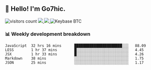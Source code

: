 ## 👋 Hello! I'm Go7hic.

 ![visitors count](https://visitors-by-url-pls-dont-use-this-in-your-repo.vercel.app/Go7hic-github-readme)
 <a href="https://twitter.com/Go7hic">
    <img src="https://img.shields.io/badge/-@Go7hic-1ca0f1?style=flat-square&labelColor=1ca0f1&logo=twitter&logoColor=white&link=https://twitter.com/Go7hic">
   <a/>
   <a href="mailto:gtfx0209@gmail.com">
    <img src="https://img.shields.io/badge/-gtfx0209@gmail.com-c14438?style=flat-square&logo=Gmail&logoColor=white&link=mailto:gtfx0209@gmail.com">
   <a/>
    ![Keybase BTC](https://img.shields.io/keybase/btc/Go7hic)
 <!--
🔭 I’m currently working
🌱 I’m currently learning
💬 Ask me about 
📫 How to reach me: 
⚡ Fun fact: 
-->
 <!--
![My Github Stats](https://github-readme-stats.vercel.app/api?username=Go7hic&show_icons=true&count_private=true)

-->

### 📊 Weekly development breakdown
<!--START_SECTION:waka-->
```text
JavaScript  32 hrs 16 mins      ██████████████████████░░░   88.09 
LESS        1 hr 37 mins        █░░░░░░░░░░░░░░░░░░░░░░░░   4.45 
JSX         1 hr 33 mins        █░░░░░░░░░░░░░░░░░░░░░░░░   4.26 
Markdown    38 mins             ░░░░░░░░░░░░░░░░░░░░░░░░░   1.75 
JSON        25 mins             ░░░░░░░░░░░░░░░░░░░░░░░░░   1.17
```
<!--END_SECTION:waka-->


